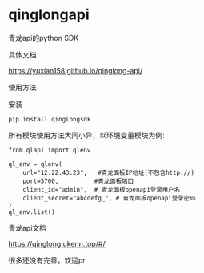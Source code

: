 # qinglongapi

青龙api的python SDK

具体文档

https://yuxian158.github.io/qinglong-api/

使用方法

安装

```
pip install qinglongsdk
```

所有模块使用方法大同小异，以环境变量模块为例:

```
from qlapi import qlenv

ql_env = qlenv(
    url="12.22.43.23",   #青龙面板IP地址(不包含http://)
    port=5700,			#青龙面板端口
    client_id="admin",  # 青龙面板openapi登录用户名
    client_secret="abcdefg_", # 青龙面板openapi登录密码
)
ql_env.list()
```

青龙api文档

https://qinglong.ukenn.top/#/

很多还没有完善，欢迎pr
